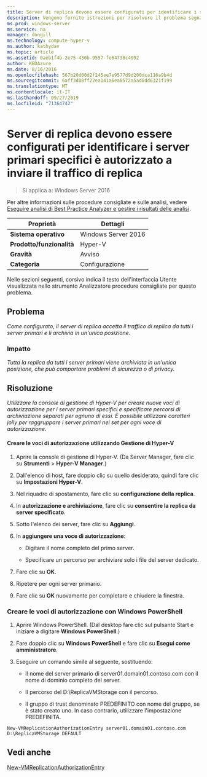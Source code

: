 ```yaml
---
title: Server di replica devono essere configurati per identificare i server primari specifici è autorizzato a inviare il traffico di replica
description: Vengono fornite istruzioni per risolvere il problema segnalato da questa regola di Best Practices Analyzer.
ms.prod: windows-server
ms.service: na
manager: dongill
ms.technology: compute-hyper-v
ms.author: kathydav
ms.topic: article
ms.assetid: 0aeb1f4b-2e75-430b-9557-fe64738c4992
author: KBDAzure
ms.date: 8/16/2016
ms.openlocfilehash: 567b20d00d2f245ae7e9577d9d200dca116a9b4d
ms.sourcegitcommit: 6aff3d88ff22ea141a6ea6572a5ad8dd6321f199
ms.translationtype: MT
ms.contentlocale: it-IT
ms.lasthandoff: 09/27/2019
ms.locfileid: "71364742"
---
```

# <a name="replica-servers-should-be-configured-to-identify-specific-primary-servers-authorized-to-send-replication-traffic"></a>Server di replica devono essere configurati per identificare i server primari specifici è autorizzato a inviare il traffico di replica

>Si applica a: Windows Server 2016

Per altre informazioni sulle procedure consigliate e sulle analisi, vedere [Eseguire analisi di Best Practice Analyzer e gestire i risultati delle analisi](https://go.microsoft.com/fwlink/p/?LinkID=223177).  
  
|Proprietà|Dettagli|  
|-|-|  
|**Sistema operativo**|Windows Server 2016|  
|**Prodotto/funzionalità**|Hyper-V|  
|**Gravità**|Avviso|  
|**Categoria**|Configurazione|  
  
Nelle sezioni seguenti, corsivo indica il testo dell'interfaccia Utente visualizzata nello strumento Analizzatore procedure consigliate per questo problema.  
  
## <a name="issue"></a>Problema  
*Come configurato, il server di replica accetta il traffico di replica da tutti i server primari e li archivia in un'unica posizione.*  
  
### <a name="impact"></a>Impatto  
*Tutta la replica da tutti i server primari viene archiviata in un'unica posizione, che può comportare problemi di sicurezza o di privacy.*  
  
## <a name="resolution"></a>Risoluzione  
*Utilizzare la console di gestione di Hyper-V per creare nuove voci di autorizzazione per i server primari specifici e specificare percorsi di archiviazione separati per ognuno di essi. È possibile utilizzare caratteri jolly per raggruppare i server primari nei set per ogni voce di autorizzazione.*  
  
#### <a name="create-authorization-entries-using-hyper-v-manager"></a>Creare le voci di autorizzazione utilizzando Gestione di Hyper-V  
  
1.  Aprire la console di gestione di Hyper-V. (Da Server Manager, fare clic su **Strumenti** > **Hyper-V Manager**.)  
  
2.  Dall'elenco di host, fare doppio clic su quello desiderato, quindi fare clic su **Impostazioni Hyper-V**.  
  
3.  Nel riquadro di spostamento, fare clic su **configurazione della replica**.  
  
4.  In **autorizzazione e archiviazione**, fare clic su **consentire la replica da server specificato**.  
  
5.  Sotto l'elenco dei server, fare clic su **Aggiungi**.  
  
6.  In **aggiungere una voce di autorizzazione**:  
  
    -   Digitare il nome completo del primo server.  
  
    -   Specificare un percorso per archiviare solo i file del server dedicato.  
  
7.  Fare clic su **OK**.  
  
8.  Ripetere per ogni server primario.  
  
9. Fare clic su **OK** nuovamente per completare e chiudere la finestra.  
  
### <a name="create-authorization-entries-using-windows-powershell"></a>Creare le voci di autorizzazione con Windows PowerShell  
  
1.  Aprire Windows PowerShell. (Dal desktop fare clic sul pulsante Start e iniziare a digitare **Windows PowerShell**.)  
  
2.  Fare doppio clic su **Windows PowerShell** e fare clic su **Esegui come amministratore**.  
  
3.  Eseguire un comando simile al seguente, sostituendo:  
  
    -   Il nome del server primario di server01.domain01.contoso.com con il nome di dominio completo del server.  
  
    -   Il percorso del D:\ReplicaVMStorage con il percorso.  
  
    -   Il gruppo di trust denominato PREDEFINITO con nome del gruppo, se è stato creato uno. In caso contrario, utilizzare l'impostazione PREDEFINITA.  
  
```  
New-VMReplicationAuthorizationEntry server01.domain01.contoso.com D:\ReplicaVMStorage DEFAULT  
```  
  
## <a name="see-also"></a>Vedi anche  
[New-VMReplicationAuthorizationEntry](https://technet.microsoft.com/library/hh848606.aspx)  
  


